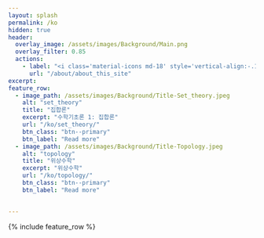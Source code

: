 ```yaml
---
layout: splash
permalink: /ko
hidden: true
header:
  overlay_image: /assets/images/Background/Main.png
  overlay_filter: 0.85
  actions:
    - label: "<i class='material-icons md-18' style='vertical-align:-.1em'>&#xE873;</i>  About this site"
      url: "/about/about_this_site"
excerpt: 
feature_row:
  - image_path: /assets/images/Background/Title-Set_theory.jpeg
    alt: "set_theory"
    title: "집합론"
    excerpt: "수학기초론 1: 집합론"
    url: "/ko/set_theory/"
    btn_class: "btn--primary"
    btn_label: "Read more"
  - image_path: /assets/images/Background/Title-Topology.jpeg
    alt: "topology"
    title: "위상수학"
    excerpt: "위상수학"
    url: "/ko/topology/"
    btn_class: "btn--primary"
    btn_label: "Read more"
  

---
```

{% include feature_row %}
